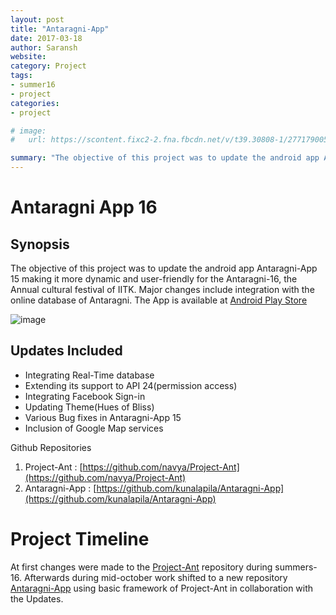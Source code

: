 ```yaml
---
layout: post
title: "Antaragni-App"
date: 2017-03-18
author: Saransh
website:
category: Project
tags:
- summer16
- project
categories:
- project

# image:
#   url: https://scontent.fixc2-2.fna.fbcdn.net/v/t39.30808-1/277179005_5288947584470370_4327901670099926534_n.jpg?stp=dst-jpg_p148x148&_nc_cat=100&ccb=1-7&_nc_sid=1eb0c7&_nc_ohc=ZaPnsEplpmIAX_DCN-x&_nc_ht=scontent.fixc2-2.fna&oh=00_AfCJCeBdlAMkclIycxPGuyTHFuBDZlQDBb2hT9nSs0rqBg&oe=63B0F5C7

summary: "The objective of this project was to update the android app Antaragni-App 15 making it more dynamic and user-friendly for the Antaragni-16"
---
```


# Antaragni App 16

## Synopsis

The objective of this project was to update the android app Antaragni-App 15 making it more dynamic and user-friendly for the Antaragni-16, the Annual cultural festival of IITK. Major changes include integration with the online database of Antaragni.
The App is available at [Android Play Store](https://play.google.com/store/apps/details?id=antaragni.in.antaragni)

![image](https://play-lh.googleusercontent.com/3H9LB00-aQagC_Xt2uDDd7vmcQeJ9opecCu9Dy7BOL-9-t4CvEl3olYDcp-_58CkjDA=w240-h480-rw)


## Updates Included
 * Integrating Real-Time database  
 * Extending its support to API 24(permission access)
 * Integrating Facebook Sign-in
 * Updating Theme(Hues of Bliss)
 * Various Bug fixes in Antaragni-App 15
 * Inclusion of Google Map services

Github Repositories
1. Project-Ant : [https://github.com/navya/Project-Ant](https://github.com/navya/Project-Ant)
2. Antaragni-App : [https://github.com/kunalapila/Antaragni-App](https://github.com/kunalapila/Antaragni-App)

# Project Timeline
At first changes were made to the [Project-Ant](https://github.com/navya/Project-Ant) repository during summers-16. Afterwards during mid-october work shifted to a new repository [Antaragni-App](https://github.com/kunalapila/Antaragni-App) using basic framework of Project-Ant in collaboration with the Updates.   
